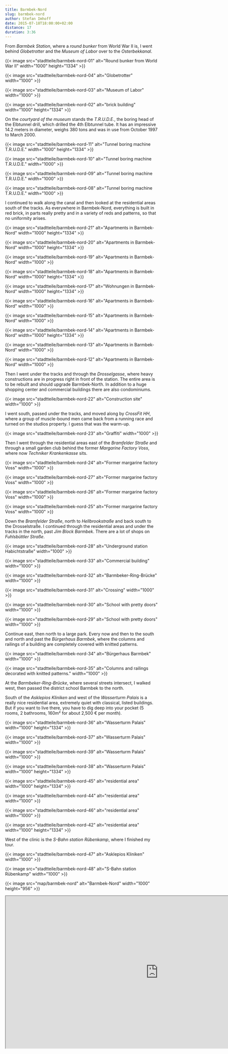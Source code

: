 ```yaml
---
title: Barmbek-Nord
slug: barmbek-nord
author: Stefan Imhoff
date: 2015-07-18T18:00:00+02:00
distance: 17
duration: 3:36
---
```


From *Barmbek Station*, where a *round bunker* from World War II is, I went behind *Globetrotter* and the *Museum of Labor* over to the *Osterbekkanal*.

{{< image src="stadtteile/barmbek-nord-01" alt="Round bunker from World War II" width="1000" height="1334" >}}

{{< image src="stadtteile/barmbek-nord-04" alt="Globetrotter" width="1000" >}}

{{< image src="stadtteile/barmbek-nord-03" alt="Museum of Labor" width="1000" >}}

{{< image src="stadtteile/barmbek-nord-02" alt="brick building" width="1000" height="1334" >}}

On the *courtyard of the museum* stands the *T.R.U.D.E.*, the boring head of the Elbtunnel drill, which drilled the 4th Elbtunnel tube. It has an impressive 14.2 meters in diameter, weighs 380 tons and was in use from October 1997 to March 2000.

{{< image src="stadtteile/barmbek-nord-11" alt="Tunnel boring machine T.R.U.D.E." width="1000" height="1334" >}}

{{< image src="stadtteile/barmbek-nord-10" alt="Tunnel boring machine T.R.U.D.E." width="1000" >}}

{{< image src="stadtteile/barmbek-nord-09" alt="Tunnel boring machine T.R.U.D.E." width="1000" >}}

{{< image src="stadtteile/barmbek-nord-08" alt="Tunnel boring machine T.R.U.D.E." width="1000" >}}

I continued to walk along the canal and then looked at the residential areas south of the tracks. As everywhere in Barmbek-Nord, everything is built in red brick, in parts really pretty and in a variety of reds and patterns, so that no uniformity arises.

{{< image src="stadtteile/barmbek-nord-21" alt="Apartments in Barmbek-Nord" width="1000" height="1334" >}}

{{< image src="stadtteile/barmbek-nord-20" alt="Apartments in Barmbek-Nord" width="1000" height="1334" >}}

{{< image src="stadtteile/barmbek-nord-19" alt="Apartments in Barmbek-Nord" width="1000" >}}

{{< image src="stadtteile/barmbek-nord-18" alt="Apartments in Barmbek-Nord" width="1000" height="1334" >}}

{{< image src="stadtteile/barmbek-nord-17" alt="Wohnungen in Barmbek-Nord" width="1000" height="1334" >}}

{{< image src="stadtteile/barmbek-nord-16" alt="Apartments in Barmbek-Nord" width="1000" >}}

{{< image src="stadtteile/barmbek-nord-15" alt="Apartments in Barmbek-Nord" width="1000" >}}

{{< image src="stadtteile/barmbek-nord-14" alt="Apartments in Barmbek-Nord" width="1000" height="1334" >}}

{{< image src="stadtteile/barmbek-nord-13" alt="Apartments in Barmbek-Nord" width="1000" >}}

{{< image src="stadtteile/barmbek-nord-12" alt="Apartments in Barmbek-Nord" width="1000" >}}

Then I went under the tracks and through the *Drosselgasse*, where heavy constructions are in progress right in front of the station. The entire area is to be rebuilt and should upgrade Barmbek-North. In addition to a huge shopping center and commercial buildings there are also condominiums.

{{< image src="stadtteile/barmbek-nord-22" alt="Construction site" width="1000" >}}

I went south, passed under the tracks, and moved along by *CrossFit HH*, where a group of muscle-bound men came back from a running race and turned on the studios property. I guess that was the warm-up.

{{< image src="stadtteile/barmbek-nord-23" alt="Graffiti" width="1000" >}}

Then I went through the residential areas east of the *Bramfelder Straße* and through a small garden club behind the former *Margarine Factory Voss*, where now *Techniker Krankenkasse* sits.

{{< image src="stadtteile/barmbek-nord-24" alt="Former margarine factory Voss" width="1000" >}}

{{< image src="stadtteile/barmbek-nord-27" alt="Former margarine factory Voss" width="1000" >}}

{{< image src="stadtteile/barmbek-nord-26" alt="Former margarine factory Voss" width="1000" >}}

{{< image src="stadtteile/barmbek-nord-25" alt="Former margarine factory Voss" width="1000" >}}

Down the *Bramfelder Straße*, north to *Hellbrookstraße* and back south to the Drosselstraße. I continued through the residential areas and under the tracks in the north, past *Jim Block Barmbek*. There are a lot of shops on *Fuhlsbüttler Straße*.

{{< image src="stadtteile/barmbek-nord-28" alt="Underground station Habichtstraße" width="1000" >}}

{{< image src="stadtteile/barmbek-nord-33" alt="Commercial building" width="1000" >}}

{{< image src="stadtteile/barmbek-nord-32" alt="Barmbeker-Ring-Brücke" width="1000" >}}

{{< image src="stadtteile/barmbek-nord-31" alt="Crossing" width="1000" >}}

{{< image src="stadtteile/barmbek-nord-30" alt="School with pretty doors" width="1000" >}}

{{< image src="stadtteile/barmbek-nord-29" alt="School with pretty doors" width="1000" >}}

Continue east, then north to a large park. Every now and then to the south and north and past the *Bürgerhaus Barmbek*, where the columns and railings of a building are completely covered with knitted patterns.

{{< image src="stadtteile/barmbek-nord-34" alt="Bürgerhaus Barmbek" width="1000" >}}

{{< image src="stadtteile/barmbek-nord-35" alt="Columns and railings decorated with knitted patterns." width="1000" >}}

At the *Barmbeker-Ring-Brücke*, where several streets intersect, I walked west, then passed the district school Barmbek to the north.

South of the *Asklepios Kliniken* and west of the *Wasserturm Palais* is a really nice residential area, extremely quiet with classical, listed buildings. But if you want to live there, you have to dig deep into your pocket (5 rooms, 2 bathrooms, 160m² for about 2,500 € per month).

{{< image src="stadtteile/barmbek-nord-36" alt="Wasserturm Palais" width="1000" height="1334" >}}

{{< image src="stadtteile/barmbek-nord-37" alt="Wasserturm Palais" width="1000" >}}

{{< image src="stadtteile/barmbek-nord-39" alt="Wasserturm Palais" width="1000" >}}

{{< image src="stadtteile/barmbek-nord-38" alt="Wasserturm Palais" width="1000" height="1334" >}}

{{< image src="stadtteile/barmbek-nord-45" alt="residential area" width="1000" height="1334" >}}

{{< image src="stadtteile/barmbek-nord-44" alt="residential area" width="1000" >}}

{{< image src="stadtteile/barmbek-nord-46" alt="residential area" width="1000" >}}

{{< image src="stadtteile/barmbek-nord-42" alt="residential area" width="1000" height="1334" >}}

West of the clinic is the *S-Bahn station Rübenkamp*, where I finished my tour.

{{< image src="stadtteile/barmbek-nord-47" alt="Asklepios Kliniken" width="1000" >}}

{{< image src="stadtteile/barmbek-nord-48" alt="S-Bahn station Rübenkamp" width="1000" >}}

{{< image src="map/barmbek-nord" alt="Barmbek-Nord" width="1000" height="956" >}}

<iframe class="map" src="https://www.google.com/maps/d/u/0/embed?mid=1yyBpChXiQJCHMY7Q8DfQbNAat5I" width="1000" height="500">
</iframe>

